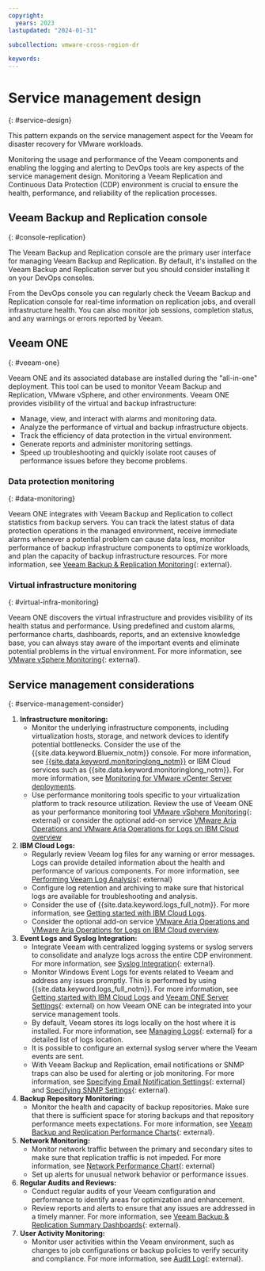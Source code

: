 ```yaml
---
copyright:
  years: 2023
lastupdated: "2024-01-31"

subcollection: vmware-cross-region-dr

keywords:
---
```


# Service management design
{: #service-design}

This pattern expands on the service management aspect for the Veeam for disaster recovery for VMware workloads.

Monitoring the usage and performance of the Veeam components and enabling the logging and alerting to DevOps tools are key aspects of the service management design. Monitoring a Veeam Replication and Continuous Data Protection (CDP) environment is crucial to ensure the health, performance, and reliability of the replication processes.

## Veeam Backup and Replication console
{: #console-replication}

The Veeam Backup and Replication console are the primary user interface for managing Veeam Backup and Replication. By default, it's installed on the Veeam Backup and Replication server but you should consider installing it on your DevOps consoles.

From the DevOps console you can regularly check the Veeam Backup and Replication console for real-time information on replication jobs, and overall infrastructure health.
You can also monitor job sessions, completion status, and any warnings or errors reported by Veeam.

## Veeam ONE
{: #veeam-one}

Veeam ONE and its associated database are installed during the "all-in-one" deployment. This tool can be used to monitor Veeam Backup and Replication, VMware vSphere, and other environments. Veeam ONE provides visibility of the virtual and backup infrastructure:

* Manage, view, and interact with alarms and monitoring data.
* Analyze the performance of virtual and backup infrastructure objects.
* Track the efficiency of data protection in the virtual environment.
* Generate reports and administer monitoring settings.
* Speed up troubleshooting and quickly isolate root causes of performance issues before they become problems.

### Data protection monitoring
{: #data-monitoring}

Veeam ONE integrates with Veeam Backup and Replication to collect statistics from backup servers. You can track the latest status of data protection operations in the managed environment, receive immediate alarms whenever a potential problem can cause data loss, monitor performance of backup infrastructure components to optimize workloads, and plan the capacity of backup infrastructure resources. For more information, see [Veeam Backup &amp; Replication Monitoring](https://helpcenter.veeam.com/docs/one/monitor/backup_monitoring.html?ver=120){: external}.

### Virtual infrastructure monitoring
{: #virtual-infra-monitoring}

Veeam ONE discovers the virtual infrastructure and provides visibility of its health status and performance. Using predefined and custom alarms, performance charts, dashboards, reports, and an extensive knowledge base, you can always stay aware of the important events and eliminate potential problems in the virtual environment. For more information, see [VMware vSphere Monitoring](https://helpcenter.veeam.com/docs/one/monitor/vsphere_monitoring.html?ver=120){: external}.

## Service management considerations
{: #service-management-consider}

1. **Infrastructure monitoring:**
   * Monitor the underlying infrastructure components, including virtualization hosts, storage, and network devices to identify potential bottlenecks. Consider the use of the {{site.data.keyword.Bluemix_notm}} console. For more information, see [{{site.data.keyword.monitoringlong_notm}}](/docs/monitoring?topic=monitoring-getting-started) or IBM Cloud services such as {{site.data.keyword.monitoringlong_notm}}. For more information, see [Monitoring for VMware vCenter Server deployments](/docs/monitoring?topic=monitoring-vmware-vcenter).
   * Use performance monitoring tools specific to your virtualization platform to track resource utilization. Review the use of Veeam ONE as your performance monitoring tool [VMware vSphere Monitoring](https://helpcenter.veeam.com/docs/one/monitor/vsphere_monitoring.html?ver=120){: external} or consider the optional add-on service [VMware Aria Operations and VMware Aria Operations for Logs on IBM Cloud overview](/docs/vmwaresolutions?topic=vmwaresolutions-vrops_overview)
2. **IBM Cloud Logs:**
   * Regularly review Veeam log files for any warning or error messages. Logs can provide detailed information about the health and performance of various components. For more information, see [Performing Veeam Log Analysis](https://helpcenter.veeam.com/docs/one/monitor/vbr_log_analysis.html?ver=120){: external}
   * Configure log retention and archiving to make sure that historical logs are available for troubleshooting and analysis.
   * Consider the use of {{site.data.keyword.logs_full_notm}}. For more information, see [Getting started with IBM Cloud Logs](/docs/cloud-logs).
   * Consider the optional add-on service [VMware Aria Operations and VMware Aria Operations for Logs on IBM Cloud overview](/docs/vmwaresolutions?topic=vmwaresolutions-vrops_overview).
3. **Event Logs and Syslog Integration:**
   * Integrate Veeam with centralized logging systems or syslog servers to consolidate and analyze logs across the entire CDP environment. For more information, see [Syslog Integration](https://helpcenter.veeam.com/docs/one/monitor/syslog_settings.html?ver=120){: external}.
   * Monitor Windows Event Logs for events related to Veeam and address any issues promptly. This is performed by using {{site.data.keyword.logs_full_notm}}. For more information, see [Getting started with IBM Cloud Logs](/docs/cloud-logs) and [Veeam ONE Server Settings](https://helpcenter.veeam.com/docs/one/monitor/server_settings.html?ver=120){: external} on how Veeam ONE can be integrated into your service management tools.
   * By default, Veeam stores its logs locally on the host where it is installed. For more information, see [Managing Logs](https://helpcenter.veeam.com/docs/backup/vsphere/logging.html?ver=120){: external} for a detailed list of logs location.
   * It is possible to configure an external syslog server where the Veeam events are sent.
   * With Veeam Backup and Replication, email notifications or SNMP traps can also be used for alerting or job monitoring. For more information, see [Specifying Email Notification Settings](https://helpcenter.veeam.com/docs/backup/vsphere/email_notification_settings.html?ver=120){: external} and [Specifying SNMP Settings](https://helpcenter.veeam.com/docs/backup/vsphere/snmp_settings.html?ver=120){: external}.
4. **Backup Repository Monitoring:**
   * Monitor the health and capacity of backup repositories. Make sure that there is sufficient space for storing backups and that repository performance meets expectations. For more information, see [Veeam Backup and Replication Performance Charts](https://helpcenter.veeam.com/docs/one/monitor/backup_charts.html?ver=120){: external}.
5. **Network Monitoring:**
   * Monitor network traffic between the primary and secondary sites to make sure that replication traffic is not impeded. For more information, see [Network Performance Chart](https://helpcenter.veeam.com/docs/one/monitor/backup_network.html?ver=120){: external}
   * Set up alerts for unusual network behavior or performance issues.
6. **Regular Audits and Reviews:**
   * Conduct regular audits of your Veeam configuration and performance to identify areas for optimization and enhancement.
   * Review reports and alerts to ensure that any issues are addressed in a timely manner. For more information, see [Veeam Backup &amp; Replication Summary Dashboards](https://helpcenter.veeam.com/docs/one/monitor/backup_dashboards.html?ver=120){: external}.
7. **User Activity Monitoring:**
   * Monitor user activities within the Veeam environment, such as changes to job configurations or backup policies to verify security and compliance. For more information, see [Audit Log](https://helpcenter.veeam.com/docs/one/monitor/audit_log_settings.html?ver=120){: external}.
